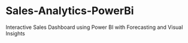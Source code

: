 # Sales-Analytics-PowerBi
Interactive Sales Dashboard using Power BI with Forecasting and Visual Insights

